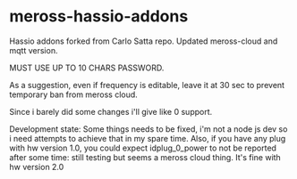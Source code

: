# meross-hassio-addons
Hassio addons forked from Carlo Satta repo.
Updated meross-cloud and mqtt version.

MUST USE UP TO 10 CHARS PASSWORD.

As a suggestion, even if frequency is editable, leave it at 30 sec to prevent temporary ban from meross cloud.

Since i barely did some changes i'll give like 0 support.

Development state: Some things needs to be fixed, i'm not a node js dev so i need attempts to achieve that in my spare time.
Also, if you have any plug with hw version 1.0, you could expect idplug_0_power to not be reported after some time: still testing but seems a meross cloud thing.
It's fine with hw version 2.0
